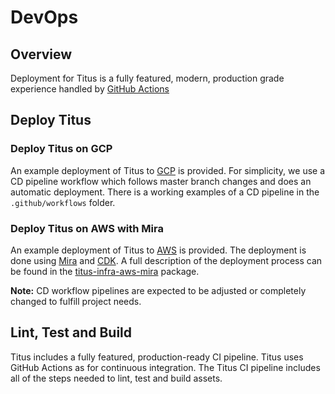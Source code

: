 # DevOps

## Overview
Deployment for Titus is a fully featured, modern, production grade experience handled by [GitHub Actions]

## Deploy Titus
### Deploy Titus on GCP
An example deployment of Titus to [GCP] is provided. For simplicity, we use a CD pipeline workflow which follows master branch changes and does an automatic deployment. There is a working examples of a CD pipeline in the `.github/workflows` folder.

### Deploy Titus on AWS with Mira
An example deployment of Titus to [AWS] is provided. The deployment is done using [Mira] and [CDK]. A full description of the deployment process can be found in the [titus-infra-aws-mira] package.


**Note:** CD workflow pipelines are expected to be adjusted or completely changed to fulfill project needs.

## Lint, Test and Build
Titus includes a fully featured, production-ready CI pipeline. Titus uses GitHub Actions as for continuous integration. The Titus CI pipeline includes all of the steps needed to lint, test and build assets.

[GCP]: https://console.cloud.google.com
[AWS]: https://aws.amazon.com/
[Mira]: https://github.com/nearform/mira
[CDK]: https://aws.amazon.com/cdk/
[titus-infra-aws-mira]: https://github.com/nearform/titus/tree/master/packages/titus-infra-aws-mira
[GitHub Actions]: https://github.com/features/actions
